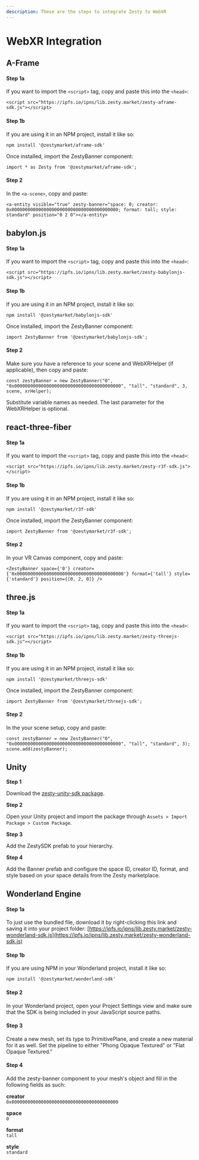 ```yaml
---
description: These are the steps to integrate Zesty to WebXR
---
```


# WebXR Integration

## A-Frame

#### Step 1a

If you want to import the `<script>` tag, copy and paste this into the `<head>`:

```
<script src="https://ipfs.io/ipns/lib.zesty.market/zesty-aframe-sdk.js"></script>
```

#### Step 1b

If you are using it in an NPM project, install it like so:

```
npm install '@zestymarket/aframe-sdk'
```

Once installed, import the ZestyBanner component:

```
import * as Zesty from '@zestymarket/aframe-sdk';
```

#### Step 2

In the `<a-scene>`, copy and paste:

```
<a-entity visible="true" zesty-banner="space: 0; creator: 0x0000000000000000000000000000000000000000; format: tall; style: standard" position="0 2 0"></a-entity>
```

## babylon.js

#### Step 1a

If you want to import the `<script>` tag, copy and paste this into the `<head>`:

```
<script src="https://ipfs.io/ipns/lib.zesty.market/zesty-babylonjs-sdk.js"></script>
```

#### Step 1b

If you are using it in an NPM project, install it like so:

```
npm install '@zestymarket/babylonjs-sdk'
```

Once installed, import the ZestyBanner component:

```
import ZestyBanner from '@zestymarket/babylonjs-sdk';
```

#### Step 2

Make sure you have a reference to your scene and WebXRHelper (if applicable), then copy and paste:

```
const zestyBanner = new ZestyBanner("0", "0x0000000000000000000000000000000000000000", "tall", "standard", 3, scene, xrHelper);
```

Substitute variable names as needed. The last parameter for the WebXRHelper is optional.

## react-three-fiber

#### Step 1a

If you want to import the `<script>` tag, copy and paste this into the `<head>`:

```
<script src="https://ipfs.io/ipns/lib.zesty.market/zesty-r3f-sdk.js"></script>
```

#### Step 1b

If you are using it in an NPM project, install it like so:

```
npm install '@zestymarket/r3f-sdk'
```

Once installed, import the ZestyBanner component:

```
import ZestyBanner from '@zestymarket/r3f-sdk';
```

#### Step 2

In your VR Canvas component, copy and paste:

```
<ZestyBanner space={'0'} creator={'0x0000000000000000000000000000000000000000'} format={'tall'} style={'standard'} position={[0, 2, 0]} />
```

## three.js

#### Step 1a

If you want to import the `<script>` tag, copy and paste this into the `<head>`:

```
<script src="https://ipfs.io/ipns/lib.zesty.market/zesty-threejs-sdk.js"></script>
```

#### Step 1b

If you are using it in an NPM project, install it like so:

```
npm install '@zestymarket/threejs-sdk'
```

Once installed, import the ZestyBanner component:

```
import ZestyBanner from '@zestymarket/threejs-sdk';
```

#### Step 2

In the your scene setup, copy and paste:

```
const zestyBanner = new ZestyBanner("0", "0x0000000000000000000000000000000000000000", "tall", "standard", 3);
scene.add(zestyBanner);
```

## Unity

**Step 1**

Download the [zesty-unity-sdk package](https://ipfs.io/ipns/lib.zesty.market/zesty-unity-sdk.unitypackage).

**Step 2**

Open your Unity project and import the package through `Assets > Import Package > Custom Package`.

**Step 3**

Add the ZestySDK prefab to your hierarchy.

**Step 4**

Add the Banner prefab and configure the space ID, creator ID, format, and style based on your space details from the Zesty marketplace.

## Wonderland Engine

#### Step 1a

To just use the bundled file, download it by right-clicking this link and saving it into your project folder: [https://ipfs.io/ipns/lib.zesty.market/zesty-wonderland-sdk.js](https://ipfs.io/ipns/lib.zesty.market/zesty-wonderland-sdk.js)

#### Step 1b

If you are using NPM in your Wonderland project, install it like so:

```
npm install '@zestymarket/wonderland-sdk'
```

#### Step 2

In your Wonderland project, open your Project Settings view and make sure that the SDK is being included in your JavaScript source paths.

#### Step 3

Create a new mesh, set its type to PrimitivePlane, and create a new material for it as well. Set the pipeline to either "Phong Opaque Textured" or "Flat Opaque Textured."

#### Step 4

Add the zesty-banner component to your mesh's object and fill in the following fields as such:

**creator**\
`0x0000000000000000000000000000000000000000`

**space**\
`0`

**format**\
`tall`

**style**\
`standard`
